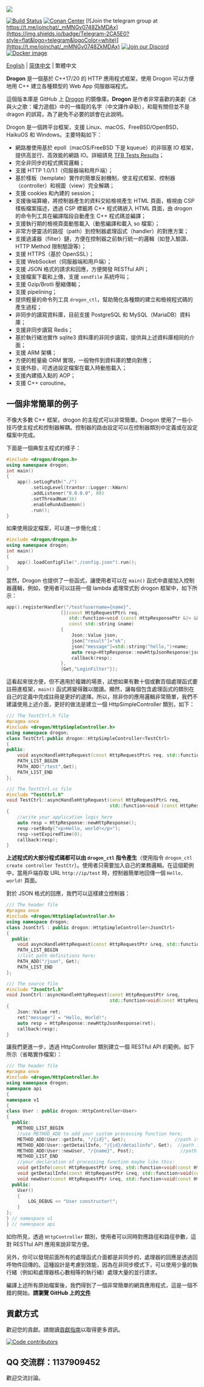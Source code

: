 ![](https://github.com/an-tao/drogon/wiki/images/drogon-white17.jpg)

[![Build Status](https://github.com/an-tao/drogon/workflows/Build%20Drogon/badge.svg?branch=master)](https://github.com/drogonframework/drogon/actions)
[![Conan Center](https://img.shields.io/conan/v/drogon)](https://conan.io/center/recipes/drogon)
[![Join the telegram group at https://t.me/joinchat/_mMNGv0748ZkMDAx](https://img.shields.io/badge/Telegram-2CA5E0?style=flat&logo=telegram&logoColor=white)](https://t.me/joinchat/_mMNGv0748ZkMDAx)
[![Join our Discord](https://dcbadge.vercel.app/api/server/3DvHY6Ewuj?style=flat)](https://discord.gg/3DvHY6Ewuj)
[![Docker image](https://img.shields.io/badge/Docker-image-blue.svg)](https://cloud.docker.com/u/drogonframework/repository/docker/drogonframework/drogon)

[English](./README.md) | [简体中文](./README.zh-CN.md) | 繁體中文

**Drogon** 是一個基於 C++17/20 的 HTTP 應用程式框架，使用 Drogon 可以方便地用 C++ 建立各種類型的 Web App 伺服器端程式。

這個版本庫是 GitHub 上 [Drogon](https://github.com/an-tao/drogon) 的鏡像庫。**Drogon** 是作者非常喜歡的美劇《冰與火之歌：權力遊戲》中的一條龍的名字（中文譯作卓耿），和龍有關但並不是 dragon 的誤寫，為了避免不必要的誤會在此說明。

Drogon 是一個跨平台框架，支援 Linux、macOS、FreeBSD/OpenBSD、HaikuOS 和 Windows。主要特點如下：

* 網路層使用基於 epoll（macOS/FreeBSD 下是 kqueue）的非阻塞 IO 框架，提供高並行、高效能的網路 IO。詳細請見 [TFB Tests Results](https://www.techempower.com/benchmarks/#section=data-r19&hw=ph&test=composite)；
* 完全非同步的程式撰寫邏輯；
* 支援 HTTP 1.0/1.1（伺服器端和用戶端）；
* 基於樣板（template）實作的簡單反射機制，使主程式框架、控制器（controller）和視圖（view）完全解耦；
* 支援 cookies 和內建的 session；
* 支援後端算繪，將控制器產生的資料交給檢視產生 HTML 頁面，檢視由 CSP 樣板檔案描述，透過 CSP 標籤將 C++ 程式碼嵌入 HTML 頁面，由 drogon 的命令列工具在編譯階段自動產生 C++ 程式碼並編譯；
* 支援執行期的檢視頁面動態載入（動態編譯和載入 so 檔案）；
* 非常方便靈活的路徑（path）到控制器處理函式（handler）的對應方案；
* 支援過濾器（filter）鏈，方便在控制器之前執行統一的邏輯（如登入驗證、HTTP Method 限制驗證等）；
* 支援 HTTPS（基於 OpenSSL）；
* 支援 WebSocket（伺服器端和用戶端）；
* 支援 JSON 格式的請求和回應，方便開發 RESTful API；
* 支援檔案下載和上傳，支援 `sendfile` 系統呼叫；
* 支援 Gzip/Brotli 壓縮傳輸；
* 支援 pipelining；
* 提供輕量的命令列工具 `drogon_ctl`，幫助簡化各種類的建立和檢視程式碼的產生過程；
* 非同步的讀寫資料庫，目前支援 PostgreSQL 和 MySQL（MariaDB）資料庫；
* 支援非同步讀寫 Redis；
* 基於執行緒池實作 sqlite3 資料庫的非同步讀寫，提供與上述資料庫相同的介面；
* 支援 ARM 架構；
* 方便的輕量級 ORM 實現，一般物件到資料庫的雙向對應；
* 支援外掛，可透過設定檔案在載入時動態載入；
* 支援內建插入點的 AOP；
* 支援 C++ coroutine。

## 一個非常簡單的例子

不像大多數 C++ 框架，drogon 的主程式可以非常簡單。Drogon 使用了一些小技巧使主程式和控制器解耦。控制器的路由設定可以在控制器類別中定義或在設定檔案中完成。

下面是一個典型主程式的樣子：

```c++
#include <drogon/drogon.h>
using namespace drogon;
int main()
{
    app().setLogPath("./")
         .setLogLevel(trantor::Logger::kWarn)
         .addListener("0.0.0.0", 80)
         .setThreadNum(16)
         .enableRunAsDaemon()
         .run();
}
```

如果使用設定檔案，可以進一步簡化成：

```c++
#include <drogon/drogon.h>
using namespace drogon;
int main()
{
    app().loadConfigFile("./config.json").run();
}
```

當然，Drogon 也提供了一些函式，讓使用者可以在 `main()` 函式中直接加入控制器邏輯，例如，使用者可以註冊一個 lambda 處理常式到 drogon 框架中，如下所示：

```c++
app().registerHandler("/test?username={name}",
                    [](const HttpRequestPtr& req,
                       std::function<void (const HttpResponsePtr &)> &&callback,
                       const std::string &name)
                    {
                        Json::Value json;
                        json["result"]="ok";
                        json["message"]=std::string("hello,")+name;
                        auto resp=HttpResponse::newHttpJsonResponse(json);
                        callback(resp);
                    },
                    {Get,"LoginFilter"});
```

這看起來很方便，但不適用於複雜的場景，試想如果有數十個或數百個處理函式要註冊進框架，`main()` 函式將變得難以閱讀。顯然，讓每個包含處理函式的類別在自己的定義中完成註冊是更好的選擇。所以，除非你的應用邏輯非常簡單，我們不建議使用上述介面，更好的做法是建立一個 HttpSimpleController 類別，如下：

```c++
/// The TestCtrl.h file
#pragma once
#include <drogon/HttpSimpleController.h>
using namespace drogon;
class TestCtrl:public drogon::HttpSimpleController<TestCtrl>
{
public:
    void asyncHandleHttpRequest(const HttpRequestPtr& req, std::function<void (const HttpResponsePtr &)> &&callback) override;
    PATH_LIST_BEGIN
    PATH_ADD("/test",Get);
    PATH_LIST_END
};

/// The TestCtrl.cc file
#include "TestCtrl.h"
void TestCtrl::asyncHandleHttpRequest(const HttpRequestPtr& req,
                                      std::function<void (const HttpResponsePtr &)> &&callback)
{
    //write your application logic here
    auto resp = HttpResponse::newHttpResponse();
    resp->setBody("<p>Hello, world!</p>");
    resp->setExpiredTime(0);
    callback(resp);
}
```

**上述程式的大部分程式碼都可以由 `drogon_ctl` 指令產生**（使用指令 `drogon_ctl create controller TestCtr`）。使用者只需要加入自己的業務邏輯。在這個範例中，當用戶端存取 URL `http://ip/test` 時，控制器簡單地回傳一個 `Hello, world!` 頁面。

對於 JSON 格式的回應，我們可以這樣建立控制器：

```c++
/// The header file
#pragma once
#include <drogon/HttpSimpleController.h>
using namespace drogon;
class JsonCtrl : public drogon::HttpSimpleController<JsonCtrl>
{
  public:
    void asyncHandleHttpRequest(const HttpRequestPtr &req, std::function<void(const HttpResponsePtr &)> &&callback) override;
    PATH_LIST_BEGIN
    //list path definitions here;
    PATH_ADD("/json", Get);
    PATH_LIST_END
};

/// The source file
#include "JsonCtrl.h"
void JsonCtrl::asyncHandleHttpRequest(const HttpRequestPtr &req,
                                      std::function<void(const HttpResponsePtr &)> &&callback)
{
    Json::Value ret;
    ret["message"] = "Hello, World!";
    auto resp = HttpResponse::newHttpJsonResponse(ret);
    callback(resp);
}
```

讓我們更進一步，透過 HttpController 類別建立一個 RESTful API 的範例，如下所示（省略實作檔案）：

```c++
/// The header file
#pragma once
#include <drogon/HttpController.h>
using namespace drogon;
namespace api
{
namespace v1
{
class User : public drogon::HttpController<User>
{
  public:
    METHOD_LIST_BEGIN
    //use METHOD_ADD to add your custom processing function here;
    METHOD_ADD(User::getInfo, "/{id}", Get);                  //path is /api/v1/User/{arg1}
    METHOD_ADD(User::getDetailInfo, "/{id}/detailinfo", Get);  //path is /api/v1/User/{arg1}/detailinfo
    METHOD_ADD(User::newUser, "/{name}", Post);                 //path is /api/v1/User/{arg1}
    METHOD_LIST_END
    //your declaration of processing function maybe like this:
    void getInfo(const HttpRequestPtr &req, std::function<void(const HttpResponsePtr &)> &&callback, int userId) const;
    void getDetailInfo(const HttpRequestPtr &req, std::function<void(const HttpResponsePtr &)> &&callback, int userId) const;
    void newUser(const HttpRequestPtr &req, std::function<void(const HttpResponsePtr &)> &&callback, std::string &&userName);
  public:
    User()
    {
        LOG_DEBUG << "User constructor!";
    }
};
} // namespace v1
} // namespace api
```

如你所見，透過 `HttpController` 類別，使用者可以同時對應路徑和路徑參數，這對 RESTful API 應用來說非常方便。

另外，你可以發現前面所有的處理函式介面都是非同步的，處理器的回應是透過回呼物件回傳的。這種設計是考慮到效能，因為在非同步模式下，可以使用少量的執行緒（例如和處理器核心數相等的執行緒）處理大量的並行請求。

編譯上述所有原始檔案後，我們得到了一個非常簡單的網頁應用程式，這是一個不錯的開始。**請瀏覽 GitHub 上的[文件](https://drogonframework.github.io/drogon-docs/#/CHN/CHN-01-%E6%A6%82%E8%BF%B0)**

## 貢獻方式

歡迎您的貢獻。請閱讀[貢獻指南](CONTRIBUTING.md)以取得更多資訊。

<a href="https://github.com/drogonframework/drogon/graphs/contributors"><img src="https://contributors-svg.opencollective.com/drogon/contributors.svg?width=890&button=false" alt="Code contributors" /></a>

## QQ 交流群：1137909452

歡迎交流討論。
